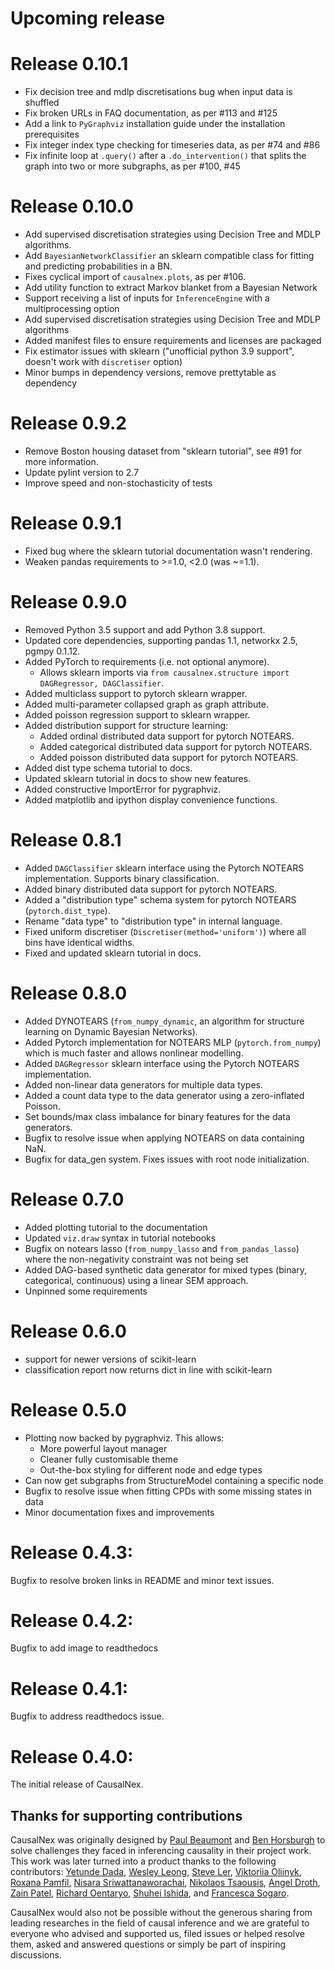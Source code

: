 # Upcoming release

# Release 0.10.1
* Fix decision tree and mdlp discretisations bug when input data is shuffled
* Fix broken URLs in FAQ documentation, as per #113 and #125
* Add a link to `PyGraphviz` installation guide under the installation prerequisites
* Fix integer index type checking for timeseries data, as per #74 and #86
* Fix infinite loop at `.query()` after a `.do_intervention()` that splits
  the graph into two or more subgraphs, as per #100, #45

# Release 0.10.0
* Add supervised discretisation strategies using Decision Tree and MDLP algorithms.
* Add `BayesianNetworkClassifier` an sklearn compatible class for fitting and predicting probabilities in a BN.
* Fixes cyclical import of `causalnex.plots`, as per #106.
* Add utility function to extract Markov blanket from a Bayesian Network
* Support receiving a list of inputs for `InferenceEngine` with a multiprocessing option
* Add supervised discretisation strategies using Decision Tree and MDLP algorithms
* Added manifest files to ensure requirements and licenses are packaged
* Fix estimator issues with sklearn ("unofficial python 3.9 support", doesn't work with `discretiser` option)
* Minor bumps in dependency versions, remove prettytable as dependency

# Release 0.9.2
* Remove Boston housing dataset from "sklearn tutorial", see #91 for more information.
* Update pylint version to 2.7
* Improve speed and non-stochasticity of tests

# Release 0.9.1
* Fixed bug where the sklearn tutorial documentation wasn't rendering.
* Weaken pandas requirements to >=1.0, <2.0 (was ~=1.1).

# Release 0.9.0
* Removed Python 3.5 support and add Python 3.8 support.
* Updated core dependencies, supporting pandas 1.1, networkx 2.5, pgmpy 0.1.12.
* Added PyTorch to requirements (i.e. not optional anymore).
  * Allows sklearn imports via `from causalnex.structure import DAGRegressor, DAGClassifier`.
* Added multiclass support to pytorch sklearn wrapper.
* Added multi-parameter collapsed graph as graph attribute.
* Added poisson regression support to sklearn wrapper.
* Added distribution support for structure learning:
  * Added ordinal distributed data support for pytorch NOTEARS.
  * Added categorical distributed data support for pytorch NOTEARS.
  * Added poisson distributed data support for pytorch NOTEARS.
* Added dist type schema tutorial to docs.
* Updated sklearn tutorial in docs to show new features.
* Added constructive ImportError for pygraphviz.
* Added matplotlib and ipython display convenience functions.

# Release 0.8.1

* Added `DAGClassifier` sklearn interface using the Pytorch NOTEARS implementation. Supports binary classification.
* Added binary distributed data support for pytorch NOTEARS.
* Added a "distribution type" schema system for pytorch NOTEARS (`pytorch.dist_type`).
* Rename "data type" to "distribution type" in internal language.
* Fixed uniform discretiser (`Discretiser(method='uniform')`) where all bins have identical widths.
* Fixed and updated sklearn tutorial in docs.

# Release 0.8.0

* Added DYNOTEARS (`from_numpy_dynamic`, an algorithm for structure learning on Dynamic Bayesian Networks).
* Added Pytorch implementation for NOTEARS MLP (`pytorch.from_numpy`) which is much faster and allows nonlinear modelling.
* Added `DAGRegressor` sklearn interface using the Pytorch NOTEARS implementation.
* Added non-linear data generators for multiple data types.
* Added a count data type to the data generator using a zero-inflated Poisson.
* Set bounds/max class imbalance for binary features for the data generators.
* Bugfix to resolve issue when applying NOTEARS on data containing NaN.
* Bugfix for data_gen system. Fixes issues with root node initialization.

# Release 0.7.0

* Added plotting tutorial to the documentation
* Updated `viz.draw` syntax in tutorial notebooks
* Bugfix on notears lasso (`from_numpy_lasso` and `from_pandas_lasso`) where the non-negativity constraint was not being set
* Added DAG-based synthetic data generator for mixed types (binary, categorical, continuous) using a linear SEM approach.
* Unpinned some requirements

# Release 0.6.0

* support for newer versions of scikit-learn
* classification report now returns dict in line with scikit-learn

# Release 0.5.0

* Plotting now backed by pygraphviz. This allows:
   * More powerful layout manager
   * Cleaner fully customisable theme
   * Out-the-box styling for different node and edge types
* Can now get subgraphs from StructureModel containing a specific node
* Bugfix to resolve issue when fitting CPDs with some missing states in data
* Minor documentation fixes and improvements

# Release 0.4.3:

Bugfix to resolve broken links in README and minor text issues.

# Release 0.4.2:

Bugfix to add image to readthedocs

# Release 0.4.1:

Bugfix to address readthedocs issue.

# Release 0.4.0:

The initial release of CausalNex.

## Thanks for supporting contributions
CausalNex was originally designed by [Paul Beaumont](https://www.linkedin.com/in/pbeaumont/) and [Ben Horsburgh](https://www.linkedin.com/in/benhorsburgh/) to solve challenges they faced in inferencing causality in their project work. This work was later turned into a product thanks to the following contributors:
[Yetunde Dada](https://github.com/yetudada), [Wesley Leong](https://www.linkedin.com/in/wesleyleong/), [Steve Ler](https://www.linkedin.com/in/song-lim-steve-ler-380366106/), [Viktoriia Oliinyk](https://www.linkedin.com/in/victoria-oleynik/), [Roxana Pamfil](https://www.linkedin.com/in/roxana-pamfil-1192053b/), [Nisara Sriwattanaworachai](https://www.linkedin.com/in/nisara-sriwattanaworachai-795b357/), [Nikolaos Tsaousis](https://www.linkedin.com/in/ntsaousis/), [Angel Droth](https://www.linkedin.com/in/angeldroth/), [Zain Patel](https://www.linkedin.com/in/zain-patel/), [Richard Oentaryo](https://www.linkedin.com/in/oentaryo/),
[Shuhei Ishida](https://www.linkedin.com/in/shuhei-i/), and [Francesca
Sogaro](https://www.linkedin.com/in/francesca-sogaro/).

CausalNex would also not be possible without the generous sharing from leading researches in the field of causal inference and we are grateful to everyone who advised and supported us, filed issues or helped resolve them, asked and answered questions or simply be part of inspiring discussions.
